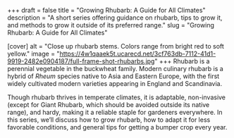 +++
draft = false
title = "Growing Rhubarb: A Guide for All Climates"
description = "A short series offering guidance on rhubarb, tips to grow it, and methods to grow it outside of its preferred range."
slug = "Growing Rhubarb: A Guide for All Climates"

[cover]
alt = "Close up rhubarb stems. Colors range from bright red to soft yellow."
image = "https://4w1qaaek5t.ucarecd.net/3cf763db-7112-41d1-9919-2482e0904187/full-frame-shot-rhubarbs.jpg"
+++
Rhubarb is a perennial vegetable in the buckwheat family. Modern culinary rhubarb is a hybrid of *Rheum* species native to Asia and Eastern Europe, with the first widely cultivated modern varieties appearing in England and Scandinavia.

Though rhubarb thrives in temperate climates, it is adaptable, non-invasive (except for Giant Rhubarb, which should be avoided outside its native range), and hardy, making it a reliable staple for gardeners everywhere. In this series, we’ll discuss how to grow rhubarb, how to adapt it for less favorable conditions, and general tips for getting a bumper crop every year.
